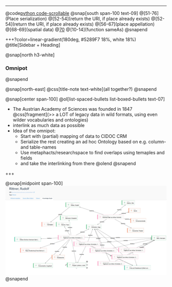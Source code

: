 
---
@code[python code-scrollable](data/cidoc_mapping.py)
@snap[south span-100 text-09]
@[51-76](Place serialization)
@[52-54](return the URI, if place already exists)
@[52-54](return the URI, if place already exists)
@[56-67](place appellation)
@[68-69](spatial data)
@[70](sameAs)
@[10-14](function sameAs)
@snapend

+++?color=linear-gradient(180deg, #5289F7 18%, white 18%)
@title[Sidebar + Heading]

@snap[north h3-white]
### Omnipot
@snapend

@snap[north-east]
@css[title-note text-white](all together?)
@snapend

@snap[center span-100]
@ol[list-spaced-bullets list-boxed-bullets text-07]
- The Austrian Academy of Sciences was founded in 1847 @css[fragment](\>\> a LOT of legacy data in wild formats, using even wilder vocabularies and ontologies)
- interlink as much data as possible
- Idea of the omnipot:
	+ Start with (partial) mapping of data to CIDOC CRM
	+ Serialize the rest creating an ad hoc Ontology based on e.g. column- and table-names
	+ Use metaphacts/researchspace to find overlaps using temaples and fields
	+ and take the interlinking from there
@olend
@snapend

+++

@snap[midpoint span-100]
![Omnipot example](images/screen_Omnipot_localGraph.PNG)
@snapend
